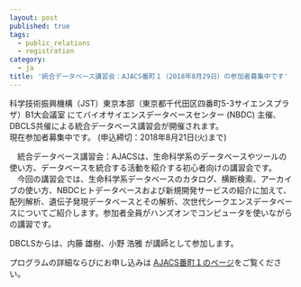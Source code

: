 ```yaml
---
layout: post
published: true
tags:
  - public_relations
  - registration
category:
  - ja
title: '統合データベース講習会：AJACS番町１（2018年8月29日）の参加者募集中です'
---
```


科学技術振興機構（JST）東京本部（東京都千代田区四番町5-3サイエンスプラザ）B1大会議室 にてバイオサイエンスデータベースセンター (NBDC) 主催､DBCLS共催による統合データベース講習会が開催されます。<br />
現在参加者募集中です。 (申込締切：2018年8月21日(火)まで)<br />

　統合データベース講習会：AJACSは、生命科学系のデータベースやツールの使い方、データベースを統合する活動を紹介する初心者向けの講習会です。
　今回の講習会では、生命科学系データベースのカタログ、横断検索、アーカイブの使い方、NBDCヒトデータベースおよび新規開発サービスの紹介に加えて、配列解析、遺伝子発現データベースとその解析、次世代シークエンスデータベースについてご紹介します。参加者全員がハンズオンでコンピュータを使いながらの講習です。<br />

DBCLSからは、内藤 雄樹、小野 浩雅 が講師として参加します。<br />

プログラムの詳細ならびにお申し込みは [AJACS番町１のページ](https://events.biosciencedbc.jp/training/ajacs71 "AJACS番町１のページ")をご覧ください。
